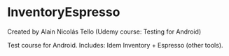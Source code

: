 # InventoryEspresso

Created by Alain Nicolás Tello (Udemy course: Testing for Android)

Test course for Android. Includes: Idem Inventory + Espresso (other tools).
